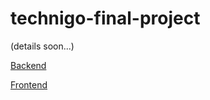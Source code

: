 # technigo-final-project

(details soon...)

[Backend](https://nadia-final-project.herokuapp.com/)

[Frontend](https://edible-nostalgia.netlify.app/)